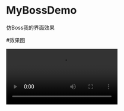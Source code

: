# MyBossDemo
仿Boss我的界面效果

#效果图

![image](https://github.com/dalong982242260/MyBossDemo/blob/master/video/boss.mp4)

